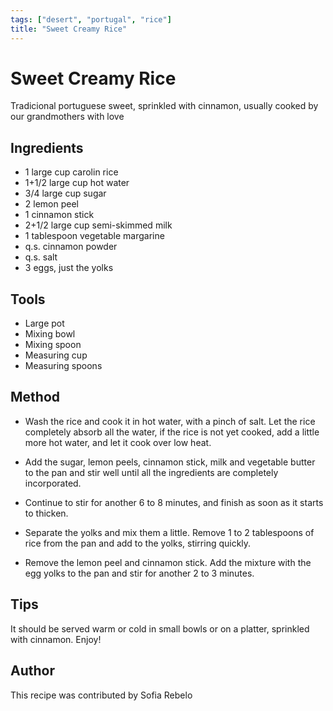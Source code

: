 ```yaml
---
tags: ["desert", "portugal", "rice"]
title: "Sweet Creamy Rice"
---
```


<TagLinks />

# Sweet Creamy Rice

Tradicional portuguese sweet, sprinkled with cinnamon, usually cooked by our grandmothers with love

## Ingredients

- 1 large cup carolin rice
- 1+1/2 large cup hot water
- 3/4 large cup sugar
- 2 lemon peel
- 1 cinnamon stick
- 2+1/2 large cup semi-skimmed milk
- 1 tablespoon vegetable margarine
- q.s. cinnamon powder
- q.s. salt
- 3 eggs, just the yolks

## Tools

- Large pot
- Mixing bowl
- Mixing spoon
- Measuring cup
- Measuring spoons

## Method

- Wash the rice and cook it in hot water, with a pinch of salt. Let the rice completely absorb all the water, if the rice is not yet cooked, add a little more hot water, and let it cook over low heat.

- Add the sugar, lemon peels, cinnamon stick, milk and vegetable butter to the pan and stir well until all the ingredients are completely incorporated.

- Continue to stir for another 6 to 8 minutes, and finish as soon as it starts to thicken.

- Separate the yolks and mix them a little. Remove 1 to 2 tablespoons of rice from the pan and add to the yolks, stirring quickly.

- Remove the lemon peel and cinnamon stick. Add the mixture with the egg yolks to the pan and stir for another 2 to 3 minutes.

## Tips

It should be served warm or cold in small bowls or on a platter, sprinkled with cinnamon. Enjoy!

## Author

This recipe was contributed by Sofia Rebelo
